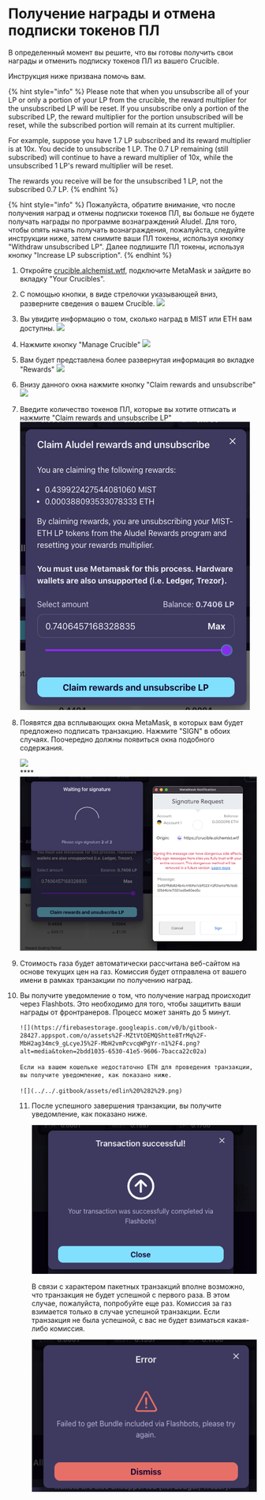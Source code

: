 # Получение награды и отмена подписки токенов ПЛ

В определенный момент вы решите, что вы готовы получить свои награды и отменить подписку токенов ПЛ из вашего Crucible.

Инструкция ниже призвана помочь вам.

{% hint style="info" %}
Please note that when you unsubscribe all of your LP or only a portion of your LP from the crucible, the reward multiplier for the unsubscribed LP will be reset.  If you unsubscribe only a portion of the subscribed LP, the reward multiplier for the portion unsubscribed will be reset, while the subscribed portion will remain at its current multiplier. 

For example, suppose you have 1.7 LP subscribed and its reward multiplier is at 10x. You decide to unsubscribe 1 LP. The 0.7 LP remaining \(still subscribed\) will continue to have a reward multiplier of 10x, while the unsubscribed 1 LP's reward multiplier will be reset. 

The rewards you receive will be for the unsubscribed 1 LP, not the subscribed 0.7 LP.
{% endhint %}

{% hint style="info" %}
Пожалуйста, обратите внимание, что после получения наград и отмены подписки токенов ПЛ, вы больше не будете получать награды по программе вознаграждений Aludel. Для того, чтобы опять начать получать вознаграждения, пожалуйста, следуйте инструкции ниже, затем снимите ваши ПЛ токены, используя кнопку "Withdraw unsubscribed LP". Далее подпишите ПЛ токены, используя кнопку "Increase LP subscription".
{% endhint %}

1. Откройте [crucible.alchemist.wtf](https://crucible.alchemist.wtf/), подключите MetaMask и зайдите во вкладку "Your Crucibles".
2. С помощью кнопки, в виде стрелочки указывающей вниз, разверните сведения о вашем Crucible. ![](../../.gitbook/assets/screenshot-2021-05-07-at-12.50.58.png) 
3. Вы увидите информацию о том, сколько наград в MIST или ETH вам доступны. ![](../../.gitbook/assets/screenshot-2021-05-07-at-12.50.42.png) 
4. Нажмите кнопку "Manage Crucible" ![](../../.gitbook/assets/screenshot-2021-05-07-at-12.51.04.png) 
5. Вам будет представлена более развернутая информация во вкладке "Rewards" ![](../../.gitbook/assets/screenshot-2021-05-07-at-12.51.22.png) 
6. Внизу данного окна нажмите кнопку "Claim rewards and unsubscribe"   ![](../../.gitbook/assets/screenshot-2021-05-07-at-13.05.52.png) 
7. Введите количество токенов ПЛ, которые вы хотите отписать и нажмите "Claim rewards and unsubscribe LP" ![](../../.gitbook/assets/1.png) 
8. Появятся два всплывающих окна MetaMask, в которых вам будет предложено подписать транзакцию. Нажмите "SIGN"  в обоих случаях. Поочередно должны появиться окна подобного содержания.

  
   ![](../../.gitbook/assets/screenshot-2021-05-07-at-13.11.35.png)   
   ****![](../../.gitbook/assets/3%20%281%29%20%285%29%20%281%29.png) 

9.  Стоимость газа будет автоматически рассчитана веб-сайтом на основе текущих цен на газ.  Комиссия будет отправлена от вашего имени в рамках транзакции по получению наград.
10. Вы получите уведомление о том, что получение наград происходит через Flashbots. Это необходимо для того, чтобы защитить ваши награды от фронтранеров. Процесс может занять до 5 минут.

        ​![](https://firebasestorage.googleapis.com/v0/b/gitbook-28427.appspot.com/o/assets%2F-MZtVtOEMQShtte8TrMq%2F-MbH2ag34mc9_gLcyeJ5%2F-MbH2vmPcvcqWPgYr-n1%2F4.png?alt=media&token=2bdd1035-6530-41e5-9606-7bacca22c02a)

        Если на вашем кошельке недостаточно ETH для проведения транзакции, вы получите уведомление, как показано ниже.

        ![](../../.gitbook/assets/edlin%20%282%29.png)

    11. После успешного завершения транзакции, вы получите уведомление, как показано ниже.

        ![](../../.gitbook/assets/6%20%281%29%20%281%29.png) 

        В связи с характером пакетных транзакций вполне возможно, что транзакция не будет успешной с   первого раза. В этом случае, пожалуйста, попробуйте еще раз. Комиссия за газ взимается только в случае успешной транзакции. Если транзакция не была успешной, с вас не будет взиматься какая-либо комиссия. 

        ![](../../.gitbook/assets/7%20%281%29%20%281%29.png) 

